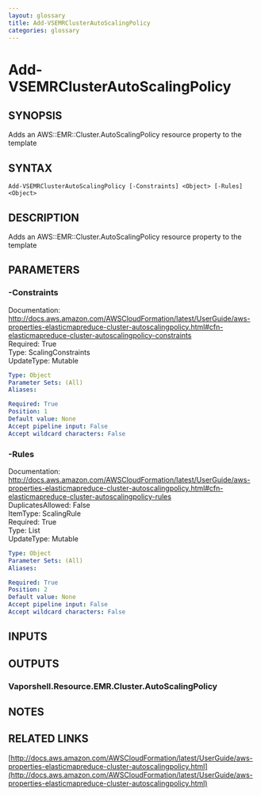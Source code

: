 ```yaml
---
layout: glossary
title: Add-VSEMRClusterAutoScalingPolicy
categories: glossary
---
```


# Add-VSEMRClusterAutoScalingPolicy

## SYNOPSIS
Adds an AWS::EMR::Cluster.AutoScalingPolicy resource property to the template

## SYNTAX

```
Add-VSEMRClusterAutoScalingPolicy [-Constraints] <Object> [-Rules] <Object>
```

## DESCRIPTION
Adds an AWS::EMR::Cluster.AutoScalingPolicy resource property to the template

## PARAMETERS

### -Constraints
Documentation: http://docs.aws.amazon.com/AWSCloudFormation/latest/UserGuide/aws-properties-elasticmapreduce-cluster-autoscalingpolicy.html#cfn-elasticmapreduce-cluster-autoscalingpolicy-constraints    
Required: True    
Type: ScalingConstraints    
UpdateType: Mutable

```yaml
Type: Object
Parameter Sets: (All)
Aliases: 

Required: True
Position: 1
Default value: None
Accept pipeline input: False
Accept wildcard characters: False
```

### -Rules
Documentation: http://docs.aws.amazon.com/AWSCloudFormation/latest/UserGuide/aws-properties-elasticmapreduce-cluster-autoscalingpolicy.html#cfn-elasticmapreduce-cluster-autoscalingpolicy-rules    
DuplicatesAllowed: False    
ItemType: ScalingRule    
Required: True    
Type: List    
UpdateType: Mutable

```yaml
Type: Object
Parameter Sets: (All)
Aliases: 

Required: True
Position: 2
Default value: None
Accept pipeline input: False
Accept wildcard characters: False
```

## INPUTS

## OUTPUTS

### Vaporshell.Resource.EMR.Cluster.AutoScalingPolicy

## NOTES

## RELATED LINKS

[http://docs.aws.amazon.com/AWSCloudFormation/latest/UserGuide/aws-properties-elasticmapreduce-cluster-autoscalingpolicy.html](http://docs.aws.amazon.com/AWSCloudFormation/latest/UserGuide/aws-properties-elasticmapreduce-cluster-autoscalingpolicy.html)

